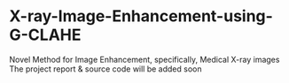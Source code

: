 # X-ray-Image-Enhancement-using-G-CLAHE
Novel Method for Image Enhancement, specifically, Medical X-ray images
The project report & source code will be added soon
